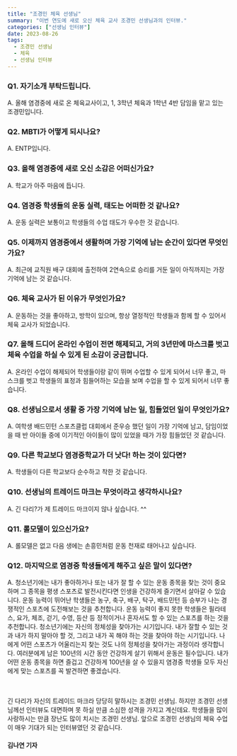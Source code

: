 ```yaml
---
title: "조경민 체육 선생님"
summary: "이번 연도에 새로 오신 체육 교사 조경민 선생님과의 인터뷰."
categories: ["선생님 인터뷰"]
date: 2023-08-26
tags:
  - 조경민 선생님
  - 체육
  - 선생님 인터뷰
---
```


### Q1. 자기소개 부탁드립니다.

A. 올해 염경중에 새로 온 체육교사이고, 1, 3학년 체육과 1학년 4반 담임을 맡고 있는 조경민입니다.

### Q2. MBTI가 어떻게 되시나요?

A. ENTP입니다.

### Q3. 올해 염경중에 새로 오신 소감은 어떠신가요?

A. 학교가 아주 마음에 듭니다.

### Q4. 염경중 학생들의 운동 실력, 태도는 어떠한 것 같나요?

A. 운동 실력은 보통이고 학생들의 수업 태도가 우수한 것 같습니다.

### Q5. 이제까지 염경중에서 생활하며 가장 기억에 남는 순간이 있다면 무엇인가요?

A. 최근에 교직원 배구 대회에 출전하여 2연속으로 승리를 거둔 일이 아직까지는 가장 기억에 남는 것 같습니다.

### Q6. 체육 교사가 된 이유가 무엇인가요?
A. 운동하는 것을 좋아하고, 방학이 있으며, 항상 열정적인 학생들과 함께 할 수 있어서 체육 교사가 되었습니다.

### Q7. 올해 드디어 온라인 수업이 전면 해제되고, 거의 3년만에 마스크를 벗고 체육 수업을 하실 수 있게 된 소감이 궁금합니다.
A. 온라인 수업이 해제되어 학생들이랑 같이 뛰며 수업할 수 있게 되어서 너무 좋고, 마스크를 벗고 학생들의 표정과 힘들어하는 모습을 보며 수업을 할 수 있게 되어서 너무 좋습니다.

### Q8. 선생님으로서 생활 중 가장 기억에 남는 일, 힘들었던 일이 무엇인가요?
A. 여학생 배드민턴 스포츠클럽 대회에서 준우승 했던 일이 가장 기억에 남고, 담임이었을 때 반 아이들 중에 이기적인 아이들이 많이 있었을 때가 가장 힘들었던 것 같습니다.

### Q9. 다른 학교보다 염경중학교가 더 낫다! 하는 것이 있다면?
A. 학생들이 다른 학교보다 순수하고 착한 것 같습니다.

### Q10. 선생님의 트레이드 마크는 무엇이라고 생각하시나요?
A. 긴 다리?가 제 트레이드 마크이지 않나 싶습니다. ^^

### Q11. 롤모델이 있으신가요?
A. 롤모델은 없고 다음 생에는 손흥민처럼 운동 천재로 태어나고 싶습니다.

### Q12. 마지막으로 염경중 학생들에게 해주고 싶은 말이 있다면?
A. 청소년기에는 내가 좋아하거나 또는 내가 잘 할 수 있는 운동 종목을 찾는 것이 중요하며 그 종목을 평생 스포츠로 발전시킨다면 인생을 건강하게 즐기면서 살아갈 수 있습니다. 운동 능력이 뛰어난 학생들은 농구, 축구, 배구, 탁구, 배드민턴 등 승부가 나는 경쟁적인 스포츠에 도전해보는 것을 추천합니다. 운동 능력이 좋지 못한 학생들은 필라테스, 요가, 체조, 걷기, 수영, 등산 등 정적이거나 혼자서도 할 수 있는 스포츠를 하는 것을 추천합니다. 청소년기에는 자신의 정체성을 찾아가는 시기입니다. 내가 잘할 수 있는 것과 내가 하지 말아야 할 것, 그리고 내가 꼭 해야 하는 것을 찾아야 하는 시기입니다. 나에게 어떤 스포츠가 어울리는지 찾는 것도 나의 정체성을 찾아가는 과정이라 생각합니다. 여러분에게 남은 100년의 시간 동안 건강하게 살기 위해서 운동은 필수입니다. 내가 어떤 운동 종목을 하면 즐겁고 건강하게 100년을 살 수 있을지 염경중 학생들 모두 자신에게 맞는 스포츠를 꼭 발견하면 좋겠습니다.

ㅤ

긴 다리가 자신의 트레이드 마크라 당당히 말하시는 조경민 선생님. 하지만 조경민 선생님께선 인터뷰도 대면하며 못 하실 만큼 소심한 성격을 가지고 계신데요. 학생들을 많이 사랑하시는 만큼 장난도 많이 치시는 조경민 선생님. 앞으로 조경민 선생님의 체육 수업이 매우 기대가 되는 인터뷰였던 것 같습니다.

#### 김나연 기자
